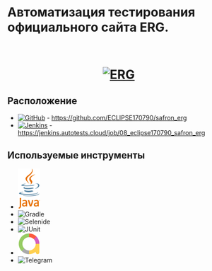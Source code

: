 # Автоматизация тестирования официального сайта ERG.


<h1 align="center">
  <br>
  <a href="https://erg.kz/ru"><img src="https://erg.kz/dist/img/mobile-logo.svg" alt="ERG" width="200"></a>
</h1>

## Расположение
* <a href="https://github.com/ECLIPSE170790/safron_erg/"><img src="C:\test\safron_erg\src\test\resources\img\GitHub.png" alt="GitHub" width="50"></a> - https://github.com/ECLIPSE170790/safron_erg
* <a href="https://jenkins.autotests.cloud/job/08_eclipse170790_safron_erg/"><img src="C:\test\safron_erg\src\test\resources\img\Jenkins.jpg" alt="Jenkins" width="50"></a> - https://jenkins.autotests.cloud/job/08_eclipse170790_safron_erg

## Используемые инструменты

* <img src="img/Java.png" alt="Java" width="50">
* <img src="https://github.com/ECLIPSE170790/safron_erg/tree/main/src/test/resources/img/Gradle.png" alt="Gradle" width="50">
* <img src="https://github.com/ECLIPSE170790/safron_erg/tree/main/src/test/resources/img/Selenide.png" alt="Selenide" width="100">
* <img src="https://github.com/ECLIPSE170790/safron_erg/tree/main/src/test/resources/img/JUnit.png" alt="JUnit" width="100">
* <img src="https://github.com/ECLIPSE170790/safron_erg/blob/main/src/test/resources/img/Allure.png" alt="Allure" width="50">
* <img src="https://github.com/ECLIPSE170790/safron_erg/tree/main/src/test/resources/img/Telegram.png" alt="Telegram" width="50">